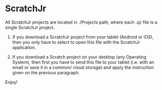 # ScratchJr

All ScratchJr projects are located in ./Projects path, where each .sjr file is a single ScratchJr project.

1) If you download a ScratchJr project from your tablet (Android or iOS), then you only have to select to open this file with the ScratchJr application.

2) If you download a Scratch project on your desktop (any Operating System), then first you have to send this file to your tablet (i.e. with an email or save it in a common/ cloud storage) and apply the instruction given on the previous paragraph.

Enjoy!

